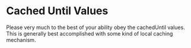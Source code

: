 # Cached Until Values
Please very much to the best of your ability obey the cachedUntil values. This is generally best accomplished with some kind of local caching mechanism.